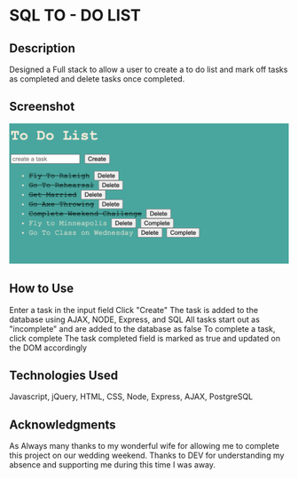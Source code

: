 # SQL TO - DO LIST

## Description

Designed a Full stack to allow a user to create a to do list and mark off tasks as completed and delete tasks once completed.

## Screenshot
![Screenshot](/images/to-do-screenshot.png)

## How to Use

Enter a task in the input field
Click "Create"
The task is added to the database using AJAX, NODE, Express, and SQL
All tasks start out as "incomplete" and are added to the database as false
To complete a task, click complete
The task completed field is marked as true and updated on the DOM accordingly

## Technologies Used

Javascript, jQuery, HTML, CSS, Node, Express, AJAX, PostgreSQL

## Acknowledgments

As Always many thanks to my wonderful wife for allowing me to complete this project on our wedding weekend.
Thanks to DEV for understanding my absence and supporting me during this time I was away.

